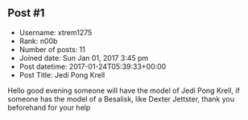 ## Post #1
- Username: xtrem1275
- Rank: n00b
- Number of posts: 11
- Joined date: Sun Jan 01, 2017 3:45 pm
- Post datetime: 2017-01-24T05:39:33+00:00
- Post Title: Jedi Pong Krell

Hello good evening someone will have the model of Jedi Pong Krell, if someone has the model of a Besalisk, like Dexter Jettster, thank you beforehand for your help
